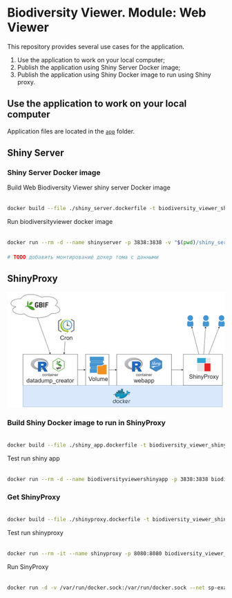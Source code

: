 # Biodiversity Viewer. Module: Web Viewer

This repository provides several use cases for the application.
1. Use the application to work on your local computer;
2. Publish the application using Shiny Server Docker image;
3. Publish the application using Shiny Docker image to run using Shiny proxy.

## Use the application to work on your local computer

Application files are located in the [`app`](app) folder.


## Shiny Server

### Shiny Server Docker image

Build Web Biodiversity Viewer shiny server Docker image

```bash

docker build --file ./shiny_server.dockerfile -t biodiversity_viewer_shiny_server .

```

Run biodiversityviewer docker image

```bash

docker run --rm -d --name shinyserver -p 3838:3838 -v "$(pwd)/shiny_server_log:/var/log/shiny-server" -v "gbif_data:/srv/shiny-server/gbif_data" biodiversity_viewer_shiny_server

# TODO добавить монтирование докер тома с данными

```


## ShinyProxy

![Shinyproxy workflow](Biodiversity_viewer_shinyproxy_scheme.png)

### Build Shiny Docker image to run in ShinyProxy

```bash

docker build --file ./shiny_app.dockerfile -t biodiversity_viewer_shiny_app .

```

Test run shiny app

```bash

docker run --rm -d --name biodiversityviewershinyapp -p 3838:3838 biodiversity_viewer_shiny_app

```

### Get ShinyProxy

```bash

docker build --file ./shinyproxy.dockerfile -t biodiversity_viewer_shinyproxy .

```

Test run shinyproxy

```bash

docker run --rm -it --name shinyproxy -p 8080:8080 biodiversity_viewer_shinyproxy

```

Run SinyProxy 

```bash

docker run -d -v /var/run/docker.sock:/var/run/docker.sock --net sp-example-net --name shinyproxy -p 8080:8080 biodiversity_viewer_shinyproxy

```

